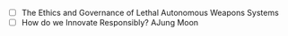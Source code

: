 - [ ] The Ethics and Governance of Lethal Autonomous Weapons Systems
- [ ] How do we Innovate Responsibly? AJung Moon
